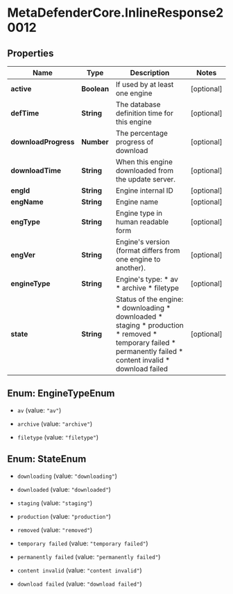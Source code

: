 # MetaDefenderCore.InlineResponse20012

## Properties

Name | Type | Description | Notes
------------ | ------------- | ------------- | -------------
**active** | **Boolean** | If used by at least one engine | [optional] 
**defTime** | **String** | The database definition time for this engine | [optional] 
**downloadProgress** | **Number** | The percentage progress of download | [optional] 
**downloadTime** | **String** | When this engine downloaded from the update server. | [optional] 
**engId** | **String** | Engine internal ID | [optional] 
**engName** | **String** | Engine name | [optional] 
**engType** | **String** | Engine type in human readable form | [optional] 
**engVer** | **String** | Engine&#39;s version (format differs from one engine to another). | [optional] 
**engineType** | **String** | Engine&#39;s type:    * av   * archive   * filetype  | [optional] 
**state** | **String** | Status of the engine:   * downloading   * downloaded   * staging   * production   * removed   * temporary failed   * permanently failed   * content invalid   * download failed  | [optional] 



## Enum: EngineTypeEnum


* `av` (value: `"av"`)

* `archive` (value: `"archive"`)

* `filetype` (value: `"filetype"`)





## Enum: StateEnum


* `downloading` (value: `"downloading"`)

* `downloaded` (value: `"downloaded"`)

* `staging` (value: `"staging"`)

* `production` (value: `"production"`)

* `removed` (value: `"removed"`)

* `temporary failed` (value: `"temporary failed"`)

* `permanently failed` (value: `"permanently failed"`)

* `content invalid` (value: `"content invalid"`)

* `download failed` (value: `"download failed"`)




